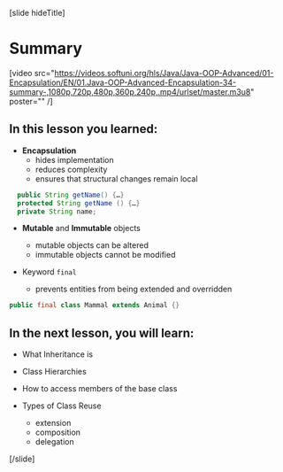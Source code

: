 [slide hideTitle]

# Summary

[video src="https://videos.softuni.org/hls/Java/Java-OOP-Advanced/01-Encapsulation/EN/01.Java-OOP-Advanced-Encapsulation-34-summary-,1080p,720p,480p,360p,240p,.mp4/urlset/master.m3u8" poster="" /]

## In this lesson you learned:

- **Encapsulation**
    - hides implementation
    - reduces complexity
    - ensures that structural changes remain local

```java
  public String getName() {…}
  protected String getName () {…}
  private String name;
```

- **Mutable** and **Immutable** objects
    - mutable objects can be altered
    - immutable objects cannot be modified

- Keyword `final`
    - prevents entities from being extended and overridden

```java
public final class Mammal extends Animal {}
```


## In the next lesson, you will learn:

- What Inheritance is

- Class Hierarchies

- How to access members of the base class

- Types of Class Reuse
    - extension
    - composition
    - delegation

[/slide]

